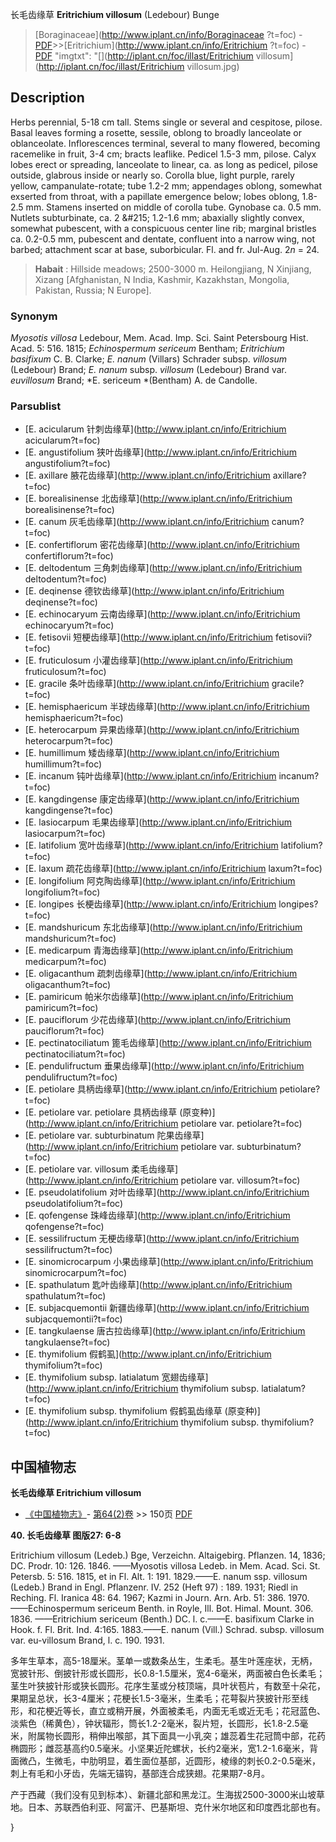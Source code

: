 长毛齿缘草 **Eritrichium villosum** (Ledebour) Bunge

> [Boraginaceae](http://www.iplant.cn/info/Boraginaceae ?t=foc) - [PDF](http://iplant.cn/foc/pdf/Boraginaceae.pdf)>>[Eritrichium](http://www.iplant.cn/info/Eritrichium ?t=foc) - [PDF](http://www.iplant.cn/foc/pdf/Eritrichium.pdf)
  "imgtxt": "[](http://iplant.cn/foc/illast/Eritrichium villosum](http://iplant.cn/foc/illast/Eritrichium villosum.jpg)

## Description

Herbs perennial, 5-18 cm tall. Stems single or several and cespitose, pilose. Basal leaves forming a rosette, sessile, oblong to broadly lanceolate or oblanceolate. Inflorescences terminal, several to many flowered, becoming racemelike in fruit, 3-4 cm; bracts leaflike. Pedicel 1.5-3 mm, pilose. Calyx lobes erect or spreading, lanceolate to linear, ca. as long as pedicel, pilose outside, glabrous inside or nearly so. Corolla blue, light purple, rarely yellow, campanulate-rotate; tube 1.2-2 mm; appendages oblong, somewhat exserted from throat, with a papillate emergence below; lobes oblong, 1.8-2.5 mm. Stamens inserted on middle of corolla tube. Gynobase ca. 0.5 mm. Nutlets subturbinate, ca. 2 &amp;#215; 1.2-1.6 mm; abaxially slightly convex, somewhat pubescent, with a conspicuous center line rib; marginal bristles ca. 0.2-0.5 mm, pubescent and dentate, confluent into a narrow wing, not barbed; attachment scar at base, suborbicular. Fl. and fr. Jul-Aug. 2*n* = 24.

> **Habait** : 
> Hillside meadows; 2500-3000 m. Heilongjiang, N Xinjiang, Xizang [Afghanistan, N India, Kashmir, Kazakhstan, Mongolia, Pakistan, Russia; N Europe].

### Synonym
*Myosotis villosa* Ledebour, Mem. Acad. Imp. Sci. Saint Petersbourg Hist. Acad. 5: 516. 1815; *Echinospermum sericeum* Bentham; *Eritrichium basifixum* C. B. Clarke; *E. nanum* (Villars) Schrader subsp. *villosum* (Ledebour) Brand; *E. nanum* subsp. *villosum* (Ledebour) Brand var. *euvillosum* Brand; *E. sericeum *(Bentham) A. de Candolle.

### Parsublist

* [E.  acicularum  针刺齿缘草](http://www.iplant.cn/info/Eritrichium acicularum?t=foc)
* [E.  angustifolium  狭叶齿缘草](http://www.iplant.cn/info/Eritrichium angustifolium?t=foc)
* [E.  axillare  腋花齿缘草](http://www.iplant.cn/info/Eritrichium axillare?t=foc)
* [E.  borealisinense  北齿缘草](http://www.iplant.cn/info/Eritrichium borealisinense?t=foc)
* [E.  canum  灰毛齿缘草](http://www.iplant.cn/info/Eritrichium canum?t=foc)
* [E.  confertiflorum  密花齿缘草](http://www.iplant.cn/info/Eritrichium confertiflorum?t=foc)
* [E.  deltodentum  三角刺齿缘草](http://www.iplant.cn/info/Eritrichium deltodentum?t=foc)
* [E.  deqinense  德钦齿缘草](http://www.iplant.cn/info/Eritrichium deqinense?t=foc)
* [E.  echinocaryum  云南齿缘草](http://www.iplant.cn/info/Eritrichium echinocaryum?t=foc)
* [E.  fetisovii  短梗齿缘草](http://www.iplant.cn/info/Eritrichium fetisovii?t=foc)
* [E.  fruticulosum  小灌齿缘草](http://www.iplant.cn/info/Eritrichium fruticulosum?t=foc)
* [E.  gracile  条叶齿缘草](http://www.iplant.cn/info/Eritrichium gracile?t=foc)
* [E.  hemisphaericum  半球齿缘草](http://www.iplant.cn/info/Eritrichium hemisphaericum?t=foc)
* [E.  heterocarpum  异果齿缘草](http://www.iplant.cn/info/Eritrichium heterocarpum?t=foc)
* [E.  humillimum  矮齿缘草](http://www.iplant.cn/info/Eritrichium humillimum?t=foc)
* [E.  incanum  钝叶齿缘草](http://www.iplant.cn/info/Eritrichium incanum?t=foc)
* [E.  kangdingense  康定齿缘草](http://www.iplant.cn/info/Eritrichium kangdingense?t=foc)
* [E.  lasiocarpum  毛果齿缘草](http://www.iplant.cn/info/Eritrichium lasiocarpum?t=foc)
* [E.  latifolium  宽叶齿缘草](http://www.iplant.cn/info/Eritrichium latifolium?t=foc)
* [E.  laxum  疏花齿缘草](http://www.iplant.cn/info/Eritrichium laxum?t=foc)
* [E.  longifolium  阿克陶齿缘草](http://www.iplant.cn/info/Eritrichium longifolium?t=foc)
* [E.  longipes  长梗齿缘草](http://www.iplant.cn/info/Eritrichium longipes?t=foc)
* [E.  mandshuricum  东北齿缘草](http://www.iplant.cn/info/Eritrichium mandshuricum?t=foc)
* [E.  medicarpum  青海齿缘草](http://www.iplant.cn/info/Eritrichium medicarpum?t=foc)
* [E.  oligacanthum  疏刺齿缘草](http://www.iplant.cn/info/Eritrichium oligacanthum?t=foc)
* [E.  pamiricum  帕米尔齿缘草](http://www.iplant.cn/info/Eritrichium pamiricum?t=foc)
* [E.  pauciflorum  少花齿缘草](http://www.iplant.cn/info/Eritrichium pauciflorum?t=foc)
* [E.  pectinatociliatum  篦毛齿缘草](http://www.iplant.cn/info/Eritrichium pectinatociliatum?t=foc)
* [E.  pendulifructum  垂果齿缘草](http://www.iplant.cn/info/Eritrichium pendulifructum?t=foc)
* [E.  petiolare  具柄齿缘草](http://www.iplant.cn/info/Eritrichium petiolare?t=foc)
* [E.  petiolare var. petiolare  具柄齿缘草 (原变种)](http://www.iplant.cn/info/Eritrichium petiolare var. petiolare?t=foc)
* [E.  petiolare var. subturbinatum  陀果齿缘草](http://www.iplant.cn/info/Eritrichium petiolare var. subturbinatum?t=foc)
* [E.  petiolare var. villosum  柔毛齿缘草](http://www.iplant.cn/info/Eritrichium petiolare var. villosum?t=foc)
* [E.  pseudolatifolium  对叶齿缘草](http://www.iplant.cn/info/Eritrichium pseudolatifolium?t=foc)
* [E.  qofengense  珠峰齿缘草](http://www.iplant.cn/info/Eritrichium qofengense?t=foc)
* [E.  sessilifructum  无梗齿缘草](http://www.iplant.cn/info/Eritrichium sessilifructum?t=foc)
* [E.  sinomicrocarpum  小果齿缘草](http://www.iplant.cn/info/Eritrichium sinomicrocarpum?t=foc)
* [E.  spathulatum  匙叶齿缘草](http://www.iplant.cn/info/Eritrichium spathulatum?t=foc)
* [E.  subjacquemontii  新疆齿缘草](http://www.iplant.cn/info/Eritrichium subjacquemontii?t=foc)
* [E.  tangkulaense  唐古拉齿缘草](http://www.iplant.cn/info/Eritrichium tangkulaense?t=foc)
* [E.  thymifolium  假鹤虱](http://www.iplant.cn/info/Eritrichium thymifolium?t=foc)
* [E.  thymifolium subsp. latialatum  宽翅齿缘草](http://www.iplant.cn/info/Eritrichium thymifolium subsp. latialatum?t=foc)
* [E.  thymifolium subsp. thymifolium  假鹤虱齿缘草 (原变种)](http://www.iplant.cn/info/Eritrichium thymifolium subsp. thymifolium?t=foc)

## 中国植物志

**长毛齿缘草 Eritrichium villosum**

* [《中国植物志》](http://www.iplant.cn/frps)- [第64(2)卷](http://www.iplant.cn/frps/vol/64(2)) >> 150页 [PDF](http://www.iplant.cn/frps/pdf/64(2)/150a.pdf)

**40. 长毛齿缘草 图版27: 6-8**

Eritrichium villosum (Ledeb.) Bge, Verzeichn. Altaigebirg. Pflanzen. 14, 1836; DC. Prodr. 10: 126. 1846. ——Myosotis villosa Ledeb. in Mem. Acad. Sci. St. Petersb. 5: 516. 1815, et in Fl. Alt. 1: 191. 1829.——E. nanum ssp. villosum (Ledeb.) Brand in Engl. Pflanzenr. IV. 252 (Heft 97) : 189. 1931; Riedl in Reching. Fl. Iranica 48: 64. 1967; Kazmi in Journ. Arn. Arb. 51: 386. 1970.——Echinospermum sericeum Benth. in Royle, Ill. Bot. Himal. Mount. 306. 1836. ——Eritrichium sericeum (Benth.) DC. l. c.——E. basifixum Clarke in Hook. f. Fl. Brit. Ind. 4:165. 1883.——E. nanum (Vill.) Schrad. subsp. villosum var. eu-villosum Brand, l. c. 190. 1931.

多年生草本，高5-18厘米。茎单一或数条丛生，生柔毛。基生叶莲座状，无柄，宽披针形、倒披针形或长圆形，长0.8-1.5厘米，宽4-6毫米，两面被白色长柔毛；茎生叶狭披针形或狭长圆形。花序生茎或分枝顶端，具叶状苞片，有数至十朵花，果期呈总状，长3-4厘米；花梗长1.5-3毫米，生柔毛；花萼裂片狭披针形至线形，和花梗近等长，直立或稍开展，外面被柔毛，内面无毛或近无毛；花冠蓝色、淡紫色（稀黄色），钟状辐形，筒长1.2-2毫米，裂片短，长圆形，长1.8-2.5毫米，附属物长圆形，稍伸出喉部，其下面具一小乳突；雄蕊着生花冠筒中部，花药椭圆形；雌蕊基高约0.5毫米。小坚果近陀螺状，长约2毫米，宽1.2-1.6毫米，背面微凸，生微毛，中肋明显，着生面位基部，近圆形，棱缘的刺长0.2-0.5毫米，刺上有毛和小牙齿，先端无锚钩，基部连合成狭翅。花果期7-8月。

产于西藏（我们没有见到标本）、新疆北部和黑龙江。生海拔2500-3000米山坡草地。日本、苏联西伯利亚、阿富汗、巴基斯坦、克什米尔地区和印度西北部也有。

}
